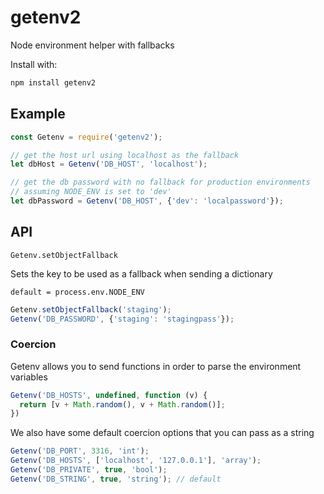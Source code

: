 # getenv2

Node environment helper with fallbacks

Install with:

```bash
npm install getenv2
```

## Example

```javascript
const Getenv = require('getenv2');

// get the host url using localhost as the fallback
let dbHost = Getenv('DB_HOST', 'localhost');

// get the db password with no fallback for production environments
// assuming NODE_ENV is set to 'dev'
let dbPassword = Getenv('DB_HOST', {'dev': 'localpassword'});
```

## API

`Getenv.setObjectFallback`

Sets the key to be used as a fallback when sending a dictionary

`default = process.env.NODE_ENV`

```js
Getenv.setObjectFallback('staging');
Getenv('DB_PASSWORD', {'staging': 'stagingpass'});
```

### Coercion

Getenv allows you to send functions in order to parse the environment variables

```js
Getenv('DB_HOSTS', undefined, function (v) {
  return [v + Math.random(), v + Math.random()];
})
```

We also have some default coercion options that you can pass as a string


```js
Getenv('DB_PORT', 3316, 'int');
Getenv('DB_HOSTS', ['localhost', '127.0.0.1'], 'array');
Getenv('DB_PRIVATE', true, 'bool');
Getenv('DB_STRING', true, 'string'); // default
```
